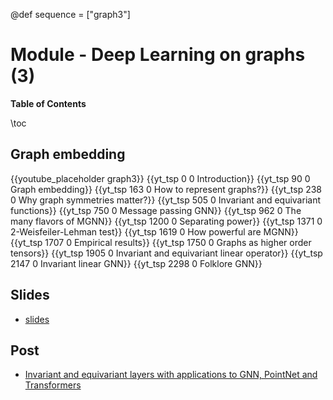 @def sequence = ["graph3"]

# Module - Deep Learning on graphs (3)


**Table of Contents**

\toc


## Graph embedding

{{youtube_placeholder graph3}}
{{yt_tsp 0 0 Introduction}}
{{yt_tsp 90 0 Graph embedding}}
{{yt_tsp 163 0 How to represent graphs?}}
{{yt_tsp 238 0 Why graph symmetries matter?}}
{{yt_tsp 505 0 Invariant and equivariant functions}}
{{yt_tsp 750 0 Message passing GNN}}
{{yt_tsp 962 0 The many flavors of MGNN}}
{{yt_tsp 1200 0 Separating power}}
{{yt_tsp 1371 0 2-Weisfeiler-Lehman test}}
{{yt_tsp 1619 0 How powerful are MGNN}}
{{yt_tsp 1707 0 Empirical results}}
{{yt_tsp 1750 0 Graphs as higher order tensors}}
{{yt_tsp 1905 0 Invariant and equivariant linear operator}}
{{yt_tsp 2147 0 Invariant linear GNN}}
{{yt_tsp 2298 0 Folklore GNN}}

## Slides

- [slides](https://dataflowr.github.io/slides/deep_graph_3.html)

## Post

- [Invariant and equivariant layers with applications to GNN, PointNet and Transformers](../extras/invariant_equivariant)